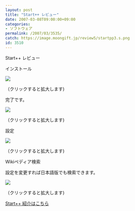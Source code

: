 ```yaml
---
layout: post
title: "Start++ レビュー"
date: 2007-03-08T09:00:00+09:00
categories:
- ソフトウェア
permalink: /2007/03/3535/
catch: https://image.moongift.jp/review5/startpp3.s.png
id: 3510
---
```

Start++ レビュー  
<!--more-->

インストール

  

[![](https://image.moongift.jp/review5/startpp1.s.png)](https://image.moongift.jp/review5/startpp1.png)  
  
（クリックすると拡大します)

  

完了です。

  

[![](https://image.moongift.jp/review5/startpp2.s.png)](https://image.moongift.jp/review5/startpp2.png)  
  
（クリックすると拡大します)

  

設定

  

[![](https://image.moongift.jp/review5/startpp3.s.png)](https://image.moongift.jp/review5/startpp3.png)  
  
（クリックすると拡大します)

  

Wikiペディア検索

  

設定を変更すれば日本語版でも検索できます。

  

[![](https://image.moongift.jp/review5/startpp4.s.png)](https://image.moongift.jp/review5/startpp4.png)  
  
（クリックすると拡大します)

  

[Start++ 紹介はこちら](http://fw.moongift.jp/intro/i-3533.html)

